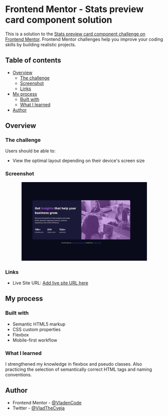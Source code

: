 # Frontend Mentor - Stats preview card component solution

This is a solution to the [Stats preview card component challenge on Frontend Mentor](https://www.frontendmentor.io/challenges/stats-preview-card-component-8JqbgoU62). Frontend Mentor challenges help you improve your coding skills by building realistic projects.

## Table of contents

- [Overview](#overview)
  - [The challenge](#the-challenge)
  - [Screenshot](#screenshot)
  - [Links](#links)
- [My process](#my-process)
  - [Built with](#built-with)
  - [What I learned](#what-i-learned)
- [Author](#author)

## Overview

### The challenge

Users should be able to:

- View the optimal layout depending on their device's screen size

### Screenshot

<p align="center">
<img src="https://github.com/VladenCode/FM-Stats-preview-card/blob/main/stats-preview-card-component-main/screenshot.PNG" width="400" height="250" />
</p>

### Links

- Live Site URL: [Add live site URL here](https://majestic-smakager-99c425.netlify.app/)

## My process

### Built with

- Semantic HTML5 markup
- CSS custom properties
- Flexbox
- Mobile-first workflow

### What I learned

I strengthened my knowledge in flexbox and pseudo classes. Also practicing the selection of semantically correct HTML tags and naming conventions.

## Author

- Frontend Mentor - [@VladenCode](https://www.frontendmentor.io/profile/VladenCode)
- Twitter - [@VladTheCveja](https://twitter.com/VladTheCveja)
